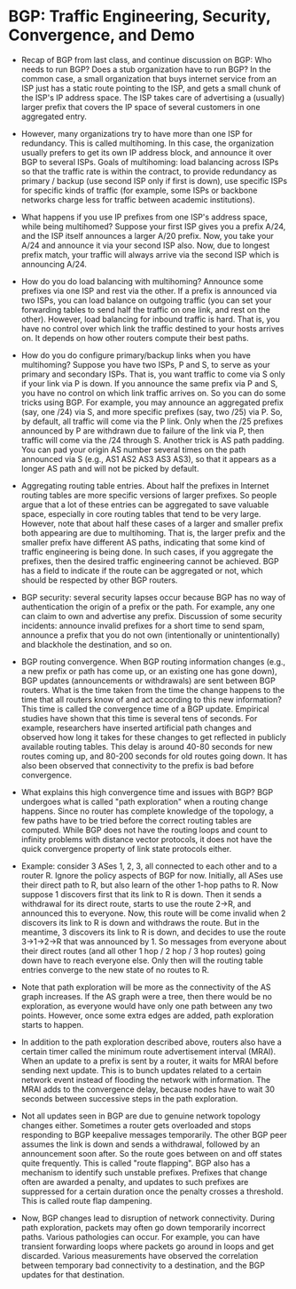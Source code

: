 BGP: Traffic Engineering, Security, Convergence, and Demo
=========================================================

* Recap of BGP from last class, and continue discussion on BGP: Who
  needs to run BGP? Does a stub organization have to run BGP? In the
  common case, a small organization that buys internet service from an
  ISP just has a static route pointing to the ISP, and gets a small
  chunk of the ISP's IP address space. The ISP takes care of
  advertising a (usually) larger prefix that covers the IP space of
  several customers in one aggregated entry.

* However, many organizations try to have more than one ISP for
  redundancy. This is called multihoming. In this case, the
  organization usually prefers to get its own IP address block, and
  announce it over BGP to several ISPs. Goals of multihoming: load
  balancing across ISPs so that the traffic rate is within the
  contract, to provide redundancy as primary / backup (use second ISP
  only if first is down), use specific ISPs for specific kinds of
  traffic (for example, some ISPs or backbone networks charge less for
  traffic between academic institutions).

* What happens if you use IP prefixes from one ISP's address space,
  while being multihomed?  Suppose your first ISP gives you a prefix
  A/24, and the ISP itself announces a larger A/20 prefix. Now, you
  take your A/24 and announce it via your second ISP also. Now, due to
  longest prefix match, your traffic will always arrive via the second
  ISP which is announcing A/24.

* How do you do load balancing with multihoming? Announce some
  prefixes via one ISP and rest via the other. If a prefix is
  announced via two ISPs, you can load balance on outgoing traffic
  (you can set your forwarding tables to send half the traffic on one
  link, and rest on the other). However, load balancing for inbound
  traffic is hard. That is, you have no control over which link the
  traffic destined to your hosts arrives on. It depends on how other
  routers compute their best paths.

* How do you do configure primary/backup links when you have
  multihoming? Suppose you have two ISPs, P and S, to serve as your
  primary and secondary ISPs. That is, you want traffic to come via S
  only if your link via P is down. If you announce the same prefix via
  P and S, you have no control on which link traffic arrives on. So
  you can do some tricks using BGP. For example, you may announce an
  aggregated prefix (say, one /24) via S, and more specific prefixes
  (say, two /25) via P. So, by default, all traffic will come via the
  P link. Only when the /25 prefixes announced by P are withdrawn due
  to failure of the link via P, then traffic will come via the /24
  through S. Another trick is AS path padding. You can pad your origin
  AS number several times on the path announced via S (e.g., AS1 AS2
  AS3 AS3 AS3), so that it appears as a longer AS path and will not be
  picked by default.

* Aggregating routing table entries. About half the prefixes in
  Internet routing tables are more specific versions of larger
  prefixes. So people argue that a lot of these entries can be
  aggregated to save valuable space, especially in core routing tables
  that tend to be very large. However, note that about half these
  cases of a larger and smaller prefix both appearing are due to
  multihoming. That is, the larger prefix and the smaller prefix have
  different AS paths, indicating that some kind of traffic engineering
  is being done. In such cases, if you aggregate the prefixes, then
  the desired traffic engineering cannot be achieved. BGP has a field
  to indicate if the route can be aggregated or not, which should be
  respected by other BGP routers.

* BGP security: several security lapses occur because BGP has no way
  of authentication the origin of a prefix or the path. For example,
  any one can claim to own and advertise any prefix. Discussion of
  some security incidents: announce invalid prefixes for a short time
  to send spam, announce a prefix that you do not own (intentionally
  or unintentionally) and blackhole the destination, and so on.

* BGP routing convergence. When BGP routing information changes (e.g.,
  a new prefix or path has come up, or an existing one has gone down),
  BGP updates (announcements or withdrawals) are sent between BGP
  routers. What is the time taken from the time the change happens to
  the time that all routers know of and act according to this new
  information? This time is called the convergence time of a BGP
  update. Empirical studies have shown that this time is several tens
  of seconds. For example, researchers have inserted artificial path
  changes and observed how long it takes for these changes to get
  reflected in publicly available routing tables. This delay is around
  40-80 seconds for new routes coming up, and 80-200 seconds for old
  routes going down. It has also been observed that connectivity to
  the prefix is bad before convergence.

* What explains this high convergence time and issues with BGP? BGP
  undergoes what is called "path exploration" when a routing change
  happens. Since no router has complete knowledge of the topology, a
  few paths have to be tried before the correct routing tables are
  computed. While BGP does not have the routing loops and count to
  infinity problems with distance vector protocols, it does not have
  the quick convergence property of link state protocols either.

* Example: consider 3 ASes 1, 2, 3, all connected to each other and to
  a router R. Ignore the policy aspects of BGP for now. Initially, all
  ASes use their direct path to R, but also learn of the other 1-hop
  paths to R. Now suppose 1 discovers first that its link to R is
  down. Then it sends a withdrawal for its direct route, starts to use
  the route 2->R, and announced this to everyone. Now, this route will
  be come invalid when 2 discovers its link to R is down and withdraws
  the route. But in the meantime, 3 discovers its link to R is down,
  and decides to use the route 3->1->2->R that was announced by 1. So
  messages from everyone about their direct routes (and all other 1
  hop / 2 hop / 3 hop routes) going down have to reach everyone
  else. Only then will the routing table entries converge to the new
  state of no routes to R.

* Note that path exploration will be more as the connectivity of the
  AS graph increases. If the AS graph were a tree, then there would be
  no exploration, as everyone would have only one path between any two
  points. However, once some extra edges are added, path exploration
  starts to happen.

* In addition to the path exploration described above, routers also
  have a certain timer called the minimum route advertisement interval
  (MRAI). When an update to a prefix is sent by a router, it waits for
  MRAI before sending next update. This is to bunch updates related to
  a certain network event instead of flooding the network with
  information. The MRAI adds to the convergence delay, because nodes
  have to wait 30 seconds between successive steps in the path
  exploration.

* Not all updates seen in BGP are due to genuine network topology
  changes either. Sometimes a router gets overloaded and stops
  responding to BGP keepalive messages temporarily. The other BGP peer
  assumes the link is down and sends a withdrawal, followed by an
  announcement soon after. So the route goes between on and off states
  quite frequently. This is called "route flapping". BGP also has a
  mechanism to identify such unstable prefixes. Prefixes that change
  often are awarded a penalty, and updates to such prefixes are
  suppressed for a certain duration once the penalty crosses a
  threshold. This is called route flap dampening.

* Now, BGP changes lead to disruption of network connectivity. During
  path exploration, packets may often go down temporarily incorrect
  paths. Various pathologies can occur. For example, you can have
  transient forwarding loops where packets go around in loops and get
  discarded. Various measurements have observed the correlation
  between temporary bad connectivity to a destination, and the BGP
  updates for that destination.

